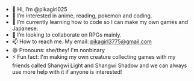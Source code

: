 - 👋 Hi, I’m @pikagirl025
- 👀 I’m interested in anime, reading, pokemon and coding.
- 🌱 I’m currently learning how to code so I can make my own games and Japanese.
- 💞️ I’m looking to collaborate on RPGs mainly.
- 📫 How to reach me. My email: pikagirl3775@gmail.com 
- 😄 Pronouns: she/they! I'm nonbinary
- ⚡ Fun fact: I'm making my own creature collecting games with my friends called Shangwi Light and Shangwi Shadow and we can always use more help with it if anyone is interested!

<!---
pikagirl025/pikagirl025 is a ✨ special ✨ repository because its `README.md` (this file) appears on your GitHub profile.
You can click the Preview link to take a look at your changes.
--->
